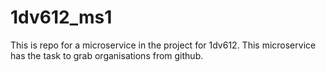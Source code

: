 # 1dv612_ms1

This is repo for a microservice in the project for 1dv612.
This microservice has the task to grab organisations from github.


